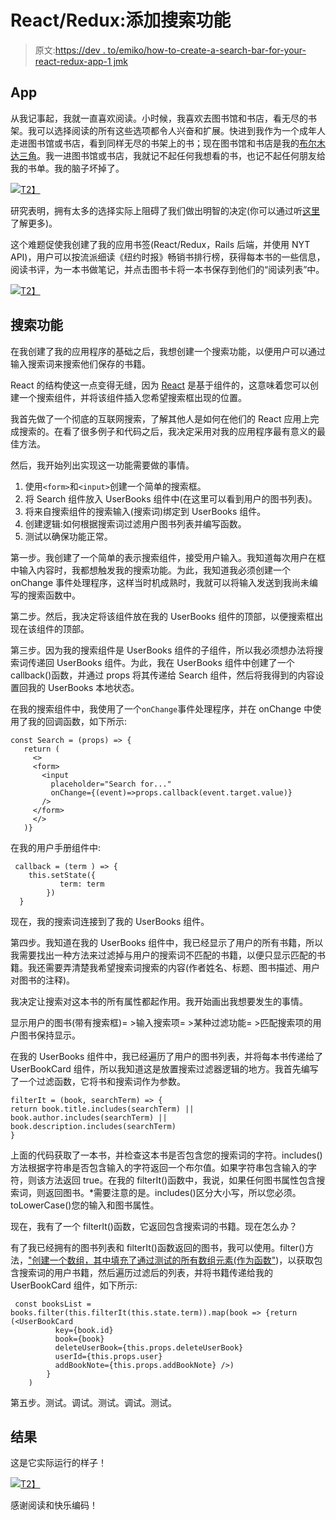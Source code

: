 # React/Redux:添加搜索功能

> 原文:[https://dev . to/emiko/how-to-create-a-search-bar-for-your-react-redux-app-1 jmk](https://dev.to/emiko/how-to-create-a-search-bar-for-your-react-redux-app-1jmk)

## App

从我记事起，我就一直喜欢阅读。小时候，我喜欢去图书馆和书店，看无尽的书架。我可以选择阅读的所有这些选项都令人兴奋和扩展。快进到我作为一个成年人走进图书馆或书店，看到同样无尽的书架上的书；现在图书馆和书店是我的[布尔木达三角](https://en.wikipedia.org/wiki/Bermuda_Triangle)。我一进图书馆或书店，我就记不起任何我想看的书，也记不起任何朋友给我的书单。我的脑子坏掉了。

[![](../Images/5d7148a38c84d02dd6cfe114e37c0300.png)T2】](https://i.giphy.com/media/mPytjcsG3XS4o/giphy.gif)

研究表明，拥有太多的选择实际上阻碍了我们做出明智的决定(你可以通过听[这里](https://www.wnycstudios.org/story/91640-choice)了解更多)。

这个难题促使我创建了我的应用书签(React/Redux，Rails 后端，并使用 NYT API)，用户可以按流派细读《纽约时报》畅销书排行榜，获得每本书的一些信息，阅读书评，为一本书做笔记，并点击图书卡将一本书保存到他们的“阅读列表”中。

[![](../Images/16855ba21c75c9b36e5be735a5dca8e9.png)T2】](https://i.giphy.com/media/d7ndZcNhmGd0VaDdT9/giphy-downsized-large.gif)

## [](#the-search-function)搜索功能

在我创建了我的应用程序的基础之后，我想创建一个搜索功能，以便用户可以通过输入搜索词来搜索他们保存的书籍。

React 的结构使这一点变得无缝，因为 [React](https://reactjs.org/) 是基于组件的，这意味着您可以创建一个搜索组件，并将该组件插入您希望搜索框出现的位置。

我首先做了一个彻底的互联网搜索，了解其他人是如何在他们的 React 应用上完成搜索的。在看了很多例子和代码之后，我决定采用对我的应用程序最有意义的最佳方法。

然后，我开始列出实现这一功能需要做的事情。

1.  使用`<form>`和`<input>`创建一个简单的搜索框。
2.  将 Search 组件放入 UserBooks 组件中(在这里可以看到用户的图书列表)。
3.  将来自搜索组件的搜索输入(搜索词)绑定到 UserBooks 组件。
4.  创建逻辑:如何根据搜索词过滤用户图书列表并编写函数。
5.  测试以确保功能正常。

第一步。我创建了一个简单的表示搜索组件，接受用户输入。我知道每次用户在框中输入内容时，我都想触发我的搜索功能。为此，我知道我必须创建一个 onChange 事件处理程序，这样当时机成熟时，我就可以将输入发送到我尚未编写的搜索函数中。

第二步。然后，我决定将该组件放在我的 UserBooks 组件的顶部，以便搜索框出现在该组件的顶部。

第三步。因为我的搜索组件是 UserBooks 组件的子组件，所以我必须想办法将搜索词传递回 UserBooks 组件。为此，我在 UserBooks 组件中创建了一个 callback()函数，并通过 props 将其传递给 Search 组件，然后将我得到的内容设置回我的 UserBooks 本地状态。

在我的搜索组件中，我使用了一个`onChange`事件处理程序，并在 onChange 中使用了我的回调函数，如下所示:

```
const Search = (props) => {
   return (
     <>
     <form>
       <input
         placeholder="Search for..."
         onChange={(event)=>props.callback(event.target.value)}
       />
     </form>
     </>
   )} 
```

在我的用户手册组件中:

```
 callback = (term ) => {
    this.setState({
           term: term 
        })
  } 
```

现在，我的搜索词连接到了我的 UserBooks 组件。

第四步。我知道在我的 UserBooks 组件中，我已经显示了用户的所有书籍，所以我需要找出一种方法来过滤掉与用户的搜索词不匹配的书籍，以便只显示匹配的书籍。我还需要弄清楚我希望搜索词搜索的内容(作者姓名、标题、图书描述、用户对图书的注释)。

我决定让搜索对这本书的所有属性都起作用。我开始画出我想要发生的事情。

显示用户的图书(带有搜索框)= >输入搜索项= >某种过滤功能= >匹配搜索项的用户图书保持显示。

在我的 UserBooks 组件中，我已经遍历了用户的图书列表，并将每本书传递给了 UserBookCard 组件，所以我知道这是放置搜索过滤器逻辑的地方。我首先编写了一个过滤函数，它将书和搜索词作为参数。

```
filterIt = (book, searchTerm) => {
return book.title.includes(searchTerm) || book.author.includes(searchTerm) || book.description.includes(searchTerm)
} 
```

上面的代码获取了一本书，并检查这本书是否包含您的搜索词的字符。includes()方法根据字符串是否包含输入的字符返回一个布尔值。如果字符串包含输入的字符，则该方法返回 true。在我的 filterIt()函数中，我说，如果任何图书属性包含搜索词，则返回图书。*需要注意的是。includes()区分大小写，所以您必须。toLowerCase()您的输入和图书属性。

现在，我有了一个 filterIt()函数，它返回包含搜索词的书籍。现在怎么办？

有了我已经拥有的图书列表和 filterIt()函数返回的图书，我可以使用。filter()方法，["创建一个数组，其中填充了通过测试的所有数组元素(作为函数"](https://www.w3schools.com/jsref/jsref_filter.asp))，以获取包含搜索词的用户书籍，然后遍历过滤后的列表，并将书籍传递给我的 UserBookCard 组件，如下所示:

```
 const booksList = books.filter(this.filterIt(this.state.term)).map(book => {return (<UserBookCard
          key={book.id}
          book={book}
          deleteUserBook={this.props.deleteUserBook}
          userId={this.props.user}
          addBookNote={this.props.addBookNote} />)
        }
    ) 
```

第五步。测试。调试。测试。调试。测试。

## [](#the-result)结果

这是它实际运行的样子！

[![](../Images/6ef9fef53f8b8cc5b1264dff1eb0c29f.png)T2】](https://i.giphy.com/media/NsBjrSdM1OexBac4la/giphy.gif)

感谢阅读和快乐编码！